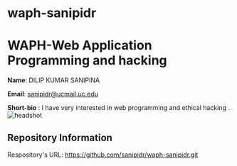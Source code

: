 # waph-sanipidr
# WAPH-Web Application Programming and hacking


**Name**: DILIP KUMAR SANIPINA

**Email**: sanipidr@ucmail.uc.edu

**Short-bio** : I have very interested in web programming and ethical hacking .
![headshot](images/headshot.jpg)



## Repository Information

Respository's URL: https://github.com/sanipidr/waph-sanipidr.git